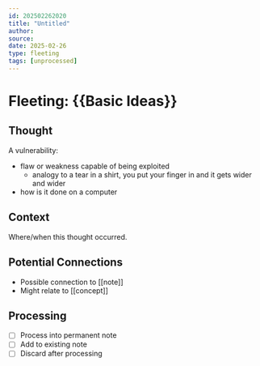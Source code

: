 ```yaml
---
id: 202502262020
title: "Untitled"
author: 
source: 
date: 2025-02-26
type: fleeting
tags: [unprocessed]
---
```

# Fleeting: {{Basic Ideas}}

## Thought
A vulnerability:
- flaw or weakness capable of being exploited
	- analogy to a tear in a shirt, you put your finger in and it gets wider and wider
- how is it done on a computer

## Context
Where/when this thought occurred.

## Potential Connections
- Possible connection to [[note]]
- Might relate to [[concept]]

## Processing
- [ ] Process into permanent note
- [ ] Add to existing note
- [ ] Discard after processing